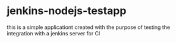 # jenkins-nodejs-testapp
this is a simple applicationt created with the purpose of testing the integration with a jenkins server for CI
